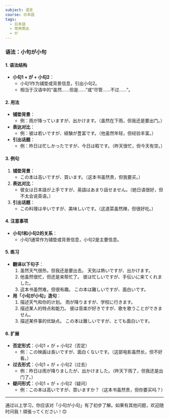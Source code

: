 ```yaml
---
subject: 语言
course: 日本語
tags:
  - 日本語
  - 常用表达
  - が
---
```


### 语法：小句が小句

#### 1. **语法结构**
   - **小句1 + が + 小句2**：
     - 小句1作为铺垫或背景信息，引出小句2。
     - 相当于汉语中的“虽然……但是……”或“尽管……不过……”。

#### 2. **用法**
   - **铺垫背景**：
     - 例：雨が降っていますが、出かけます。（虽然在下雨，但我还是要出门。）
   - **表达对比**：
     - 例：彼は若いですが、経験が豊富です。（他虽然年轻，但经验丰富。）
   - **引出话题**：
     - 例：昨日は忙しかったですが、今日は暇です。（昨天很忙，但今天有空。）

#### 3. **例句**
   1. **铺垫背景**：
      - この本は高いですが、買います。（这本书虽然贵，但我要买。）
   2. **表达对比**：
      - 彼女は日本語が上手ですが、英語はあまり話せません。（她日语很好，但不太会说英语。）
   3. **引出话题**：
      - この料理は辛いですが、美味しいです。（这道菜虽然辣，但很好吃。）

#### 4. **注意事项**
   - **小句1和小句2的关系**：
     - 小句1通常作为铺垫或背景信息，小句2是主要信息。

#### 5. **练习**
   - **翻译以下句子**：
     1. 虽然天气很热，但我还是要出去。
	     天気は熱いですが、出かけます。
     2. 他虽然很忙，但还是来帮忙了。
	     彼は忙しいですが、手伝いに来てくれました。
     3. 这本书虽然难，但很有趣。
	     この本は難しいですが、面白いです。
   - **用「小句が小句」造句**：
     1. 描述天气和你的计划。
	     雨が降りますが、学校に行きます。
     2. 描述某人的特点和能力。
	     彼は音楽が好きですが、歌を歌うことができません。
     3. 描述某件事的优缺点。
	     この本は難しいですが、とても面白いです。

#### 6. **扩展**
   - **否定形式**：小句1 + が + 小句2（否定）
     - 例：この映画は長いですが、面白くないです。（这部电影虽然长，但不好看。）
   - **过去形式**：小句1 + が + 小句2（过去）
     - 例：昨日は雨が降りましたが、出かけました。（昨天下雨了，但我还是出门了。）
   - **疑问形式**：小句1 + が + 小句2（疑问）
     - 例：この本は高いですが、買いますか？（这本书虽然贵，但你要买吗？）

---

通过以上学习，你应该对「小句が小句」有了初步了解。如果有其他问题，欢迎随时问我！頑張ってください！😊